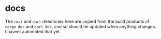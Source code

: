 # docs

The `rust` and `dart` directories here are copied from the build products
of `cargo doc` and `dart doc`, and so should be updated when anything
changes. I havent automated that yet.
